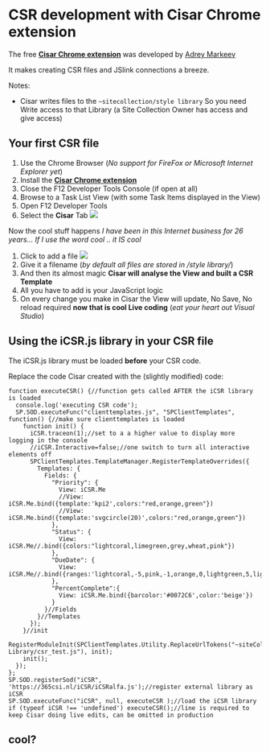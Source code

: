 # CSR development with Cisar Chrome extension

The free [**Cisar Chrome extension**](https://chrome.google.com/webstore/detail/cisar/nifbdojdggkboiifaklkamfpjcmgafpo?hl=en) was developed by [Adrey Markeev](http://sharepoint.stackexchange.com/users/1430/andrey-markeev)

It makes creating CSR files and JSlink connections a breeze.

Notes:

* Cisar writes files to the ``~sitecollection/style library``
So you need Write access to that Library (a Site Collection Owner has access and give access)


## Your first CSR file

 1. Use the Chrome Browser (*No support for FireFox or Microsoft Internet Explorer yet*)
 2. Install the [**Cisar Chrome extension**](https://chrome.google.com/webstore/detail/cisar/nifbdojdggkboiifaklkamfpjcmgafpo?hl=en)
 3. Close the F12 Developer Tools Console (if open at all)
 4. Browse to a Task List View (with some Task Items displayed in the View)
 5. Open F12 Developer Tools
 6. Select the **Cisar** Tab
   ![](http://i.imgur.com/X13jT80.jpg)

Now the cool stuff happens
*I have been in this Internet business for 26 years... If I use the word cool .. it IS cool*

 1. Click to add a file
 ![](http://i.imgur.com/Q6mKvhB.jpg)
 2. Give it a filename (*by default all files are stored in /style library/*)
 3. And then its almost magic
**Cisar will analyse the View and built a CSR Template**
 4. All you have to add is your JavaScript logic
 5. On every change you make in Cisar the View will update,
No Save, No reload required
**now that is cool Live coding** (*eat your heart out Visual Studio*)


## Using the iCSR.js library in your CSR file

The iCSR.js library must be loaded **before** your CSR code.

Replace the code Cisar created with the (slightly modified) code:

    function executeCSR() {//function gets called AFTER the iCSR library is loaded
      console.log('executing CSR code');
      SP.SOD.executeFunc("clienttemplates.js", "SPClientTemplates", function() {//make sure clienttemplates is loaded
        function init() {
          iCSR.traceon(1);//set to a a higher value to display more logging in the console
          //iCSR.Interactive=false;//one switch to turn all interactive elements off
          SPClientTemplates.TemplateManager.RegisterTemplateOverrides({
            Templates: {
              Fields: {
                "Priority": {
                  View: iCSR.Me
                  //View: iCSR.Me.bind({template:'kpi2',colors:"red,orange,green"})
                  //View: iCSR.Me.bind({template:'svgcircle(20)',colors:"red,orange,green"})
                },
                "Status": {
                  View: iCSR.Me//.bind({colors:"lightcoral,limegreen,grey,wheat,pink"})
                },
                "DueDate": {
                  View: iCSR.Me//.bind({ranges:'lightcoral,-5,pink,-1,orange,0,lightgreen,5,lightgreen'})
                },
                "PercentComplete":{
                  View: iCSR.Me.bind({barcolor:'#0072C6',color:'beige'})
                }
              }//Fields
            }//Templates
          });
        }//init
        RegisterModuleInit(SPClientTemplates.Utility.ReplaceUrlTokens("~siteCollection/Style Library/csr_test.js"), init);
        init();
      });
    };
    SP.SOD.registerSod("iCSR", 'https://365csi.nl/iCSR/iCSRalfa.js');//register external library as iCSR
    SP.SOD.executeFunc("iCSR", null, executeCSR );//load the iCSR library
    if (typeof iCSR !== 'undefined') executeCSR();//line is required to keep Cisar doing live edits, can be omitted in production

## cool?